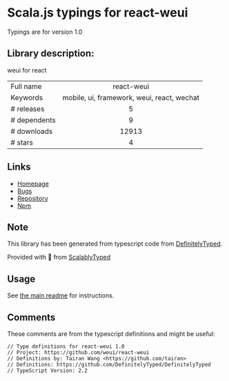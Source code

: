 
# Scala.js typings for react-weui

Typings are for version 1.0

## Library description:
weui for react

|                    |                 |
| ------------------ | :-------------: |
| Full name          | react-weui |
| Keywords           | mobile, ui, framework, weui, react, wechat |
| # releases         | 5 |
| # dependents       | 9 |
| # downloads        | 12913 |
| # stars            | 4 |

## Links
- [Homepage](https://github.com/weui/react-weui)
- [Bugs](https://github.com/weui/react-weui/issues)
- [Repository](https://github.com/weui/react-weui)
- [Npm](https://www.npmjs.com/package/react-weui)
    


## Note
This library has been generated from typescript code from [DefinitelyTyped](https://definitelytyped.org).

Provided with :purple_heart: from [ScalablyTyped](https://github.com/oyvindberg/ScalablyTyped)

## Usage
See [the main readme](../../readme.md) for instructions.

## Comments

These comments are from the typescript definitions and might be useful:
```
// Type definitions for react-weui 1.0
// Project: https://github.com/weui/react-weui
// Definitions by: Tairan Wang <https://github.com/tairan>
// Definitions: https://github.com/DefinitelyTyped/DefinitelyTyped
// TypeScript Version: 2.2

```


